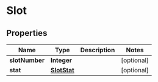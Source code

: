 
# Slot

## Properties
Name | Type | Description | Notes
------------ | ------------- | ------------- | -------------
**slotNumber** | **Integer** |  |  [optional]
**stat** | [**SlotStat**](SlotStat.md) |  |  [optional]



